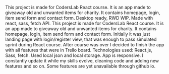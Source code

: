 This project is made for CodersLab React course. It is an app made to giveaway old and unwanted items for charity. It contains homepage, login, item send form and contact form. Desktop ready, RWD WIP. Made with react, sass, fetch API.
This project is made for CodersLab React course. It is an app made to giveaway old and unwanted items for charity. It contains homepage, login, item send form and contact form. Initially it was just landing page with login/register view, that was enough to pass simulated sprint during React course. After course was over I decided to finish the app with all features that were in Trello board. Technologies used: React.js, Sass, fetch. Used local json and local storage. App is responsive. I constantly update it while my skills evolve, cleaning code and adding new features and so on. Some features are yet unavailable through github io. 
